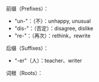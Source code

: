 前缀（Prefixes）：
- "un-"：（不）：unhappy, unusual
- "dis-"：（否定）：disagree, dislike
- "re-"：（再次）：rethink，rewrite

后缀（Suffixes）：
- "-er"（人）：teacher、writer



词根（Roots）：

